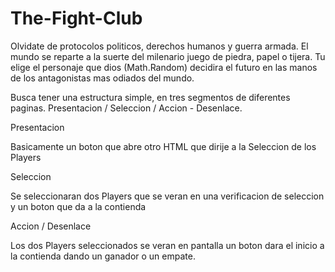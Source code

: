 # The-Fight-Club

Olvidate de protocolos politicos, derechos humanos y guerra armada. 
El mundo se reparte a la suerte del milenario juego de piedra, papel o tijera. 
Tu elige el personaje que dios (Math.Random) decidira el futuro en las manos de los antagonistas mas odiados del mundo.

Busca tener una estructura simple, en tres segmentos de diferentes paginas. Presentacion / Seleccion / Accion - Desenlace.

Presentacion

Basicamente un boton que abre otro HTML que dirije a la Seleccion de los Players

Seleccion

Se seleccionaran dos Players que se veran en una verificacion de seleccion y un boton que da a la contienda

Accion / Desenlace

Los dos Players seleccionados se veran en pantalla un boton dara el inicio a la contienda dando un ganador o un empate.



